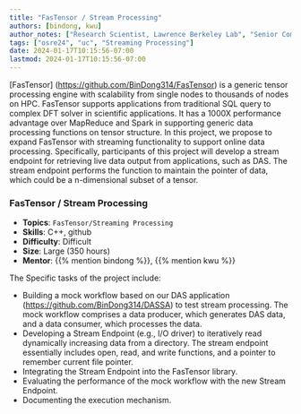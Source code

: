 ```yaml
---
title: "FasTensor / Stream Processing"
authors: [bindong, kwu]
author_notes: ["Research Scientist, Lawrence Berkeley Lab", "Senior Computer Scientist, Lawrence Berkeley Lab"]
tags: ["osre24", "uc", "Streaming Processing"]
date: 2024-01-17T10:15:56-07:00
lastmod: 2024-01-17T10:15:56-07:00
---
```


[FasTensor] (https://github.com/BinDong314/FasTensor) is a generic tensor processing engine with scalability from single nodes to thousands of nodes on HPC.  FasTensor supports applications from traditional SQL query to complex DFT solver in scientific applications. It has a 1000X performance advantage over MapReduce and Spark in supporting generic data processing functions on tensor structure. In this project, we propose to expand FasTensor with streaming functionality to support online data processing. Specifically, participants of this project will develop a stream endpoint for retrieving live data output from applications, such as DAS. The stream endpoint performs the function to maintain the pointer of data, which could be a n-dimensional subset of a tensor.  

### FasTensor / Stream Processing

- **Topics**: `FasTensor/Streaming Processing`
- **Skills**:   C++, github
- **Difficulty**: Difficult
- **Size**: Large (350 hours)
- **Mentor**: {{% mention bindong %}}, {{% mention kwu %}}

The Specific tasks of the project include:
- Building a mock workflow based on our DAS application (https://github.com/BinDong314/DASSA) to test stream processing. The mock workflow comprises a data producer, which generates DAS data, and a data consumer, which processes the data.
- Developing a Stream Endpoint (e.g., I/O driver) to iteratively read dynamically increasing data from a directory. The stream endpoint essentially includes open, read, and write functions, and a pointer to remember current file pointer.
- Integrating the Stream Endpoint into the FasTensor library.
- Evaluating the performance of the mock workflow with the new Stream Endpoint.
- Documenting the execution mechanism.
